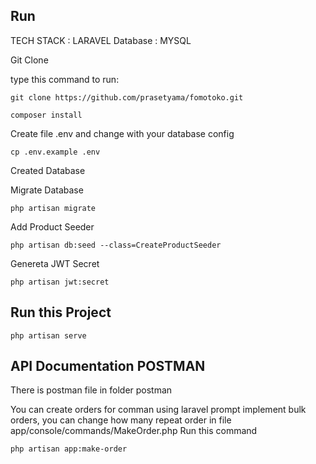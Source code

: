 ## Run

TECH STACK : LARAVEL
Database : MYSQL

Git Clone

type this command to run:

```Shell
git clone https://github.com/prasetyama/fomotoko.git
```

```Shell
composer install
```

Create file .env and change with your database config

```Shell
cp .env.example .env
```

Created Database

Migrate Database

```Shell
php artisan migrate
```

Add Product Seeder
```Shell
php artisan db:seed --class=CreateProductSeeder
```

Genereta JWT Secret
```Shell
php artisan jwt:secret
```

## Run this Project
```Shell
php artisan serve
```

## API Documentation POSTMAN
There is postman file in folder postman

You can create orders for comman using laravel prompt implement bulk orders, you can change how many repeat order in file app/console/commands/MakeOrder.php
Run this command
```Shell
php artisan app:make-order
```
